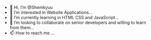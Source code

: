 - 👋 Hi, I’m @Shemkyuu
- 👀 I’m interested in Website Applications...
- 🌱 I’m currently learning in HTML CSS and JavaScript...
- 💞️ I’m looking to collaborate on senior developers and willing to learn from them...
- 📫 How to reach me ...

<!---
Shemkyuu/Shemkyuu is a ✨ special ✨ repository because its `README.md` (this file) appears on your GitHub profile.
You can click the Preview link to take a look at your changes.
--->
